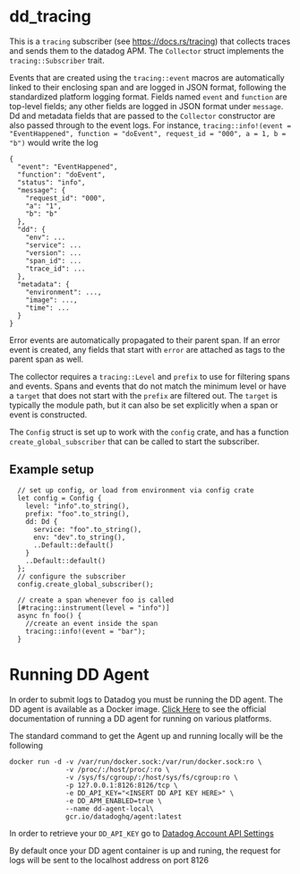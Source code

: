 # dd_tracing
This is a `tracing` subscriber (see https://docs.rs/tracing) that collects traces and sends them to the datadog APM. The `Collector` struct implements the `tracing::Subscriber` trait.

Events that are created using the `tracing::event` macros are automatically linked to their enclosing span and are logged in JSON format, following the standardized platform logging format. Fields named `event` and `function` are top-level fields; any other fields are logged in JSON format under `message`. Dd and metadata fields that are passed to the `Collector` constructor are also passed through to the event logs. For instance, `tracing::info!(event = "EventHappened", function = "doEvent", request_id = "000", a = 1, b = "b")` would write the log

```
{
  "event": "EventHappened",
  "function": "doEvent",
  "status": "info",
  "message": { 
    "request_id": "000",
    "a": "1",
    "b": "b"
  },
  "dd": {
    "env": ...
    "service": ...
    "version": ...
    "span_id": ...
    "trace_id": ...
  },
  "metadata": {
    "environment": ...,
    "image": ...,
    "time": ...
  }
}
```

Error events are automatically propagated to their parent span. If an error event is created, any fields that start with `error` are attached as tags to the parent span as well.

The collector requires a `tracing::Level` and `prefix` to use for filtering spans and events. Spans and events that do not match the minimum level or have a `target` that does not start with the `prefix` are filtered out. The `target` is typically the module path, but it can also be set explicitly when a span or event is constructed.

The `Config` struct is set up to work with the `config` crate, and has a function `create_global_subscriber` that can be called to start the subscriber.

## Example setup
```
  // set up config, or load from environment via config crate
  let config = Config {
    level: "info".to_string(),
    prefix: "foo".to_string(),
    dd: Dd {
      service: "foo".to_string(),
      env: "dev".to_string(),
      ..Default::default()
    }
    ..Default::default()
  };
  // configure the subscriber
  config.create_global_subscriber();

  // create a span whenever foo is called
  [#tracing::instrument(level = "info")]
  async fn foo() {
    //create an event inside the span
    tracing::info!(event = "bar");
  }
```


# Running DD Agent
In order to submit logs to Datadog you must be running the DD agent. The DD agent is available as a Docker image.
[Click Here](https://docs.datadoghq.com/agent/docker/?tab=standard) to see the official documentation of running a DD agent for running on various platforms.

The standard command to get the Agent up and running locally will be the following

```
docker run -d -v /var/run/docker.sock:/var/run/docker.sock:ro \
              -v /proc/:/host/proc/:ro \
              -v /sys/fs/cgroup/:/host/sys/fs/cgroup:ro \
              -p 127.0.0.1:8126:8126/tcp \
              -e DD_API_KEY="<INSERT DD API KEY HERE>" \
              -e DD_APM_ENABLED=true \
              --name dd-agent-local\
              gcr.io/datadoghq/agent:latest
```

In order to retrieve your `DD_API_KEY` go to [Datadog Account API Settings](https://app.datadoghq.com/account/settings#api)

By default once your DD agent container is up and runing, the request for logs will be sent to the localhost address on port 8126
